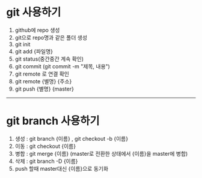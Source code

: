 # git 사용하기

 1. github에 repo 생성
 2. git으로 repo명과 같은 폴더 생성
 3. git init
 4. git add {파일명}
 5. git status(중간중간 계속 확인)
 6. git commit (git commit -m "제목, 내용")
 7. git remote 로 연결 확인
 8. git remote {별명} {주소}
 9. git push {별명} {master} 
 
---
# git branch 사용하기

 1. 생성 : git branch {이름}   , git checkout -b {이름}
 2. 이동 : git checkout {이름}
 3. 병합 : git merge {이름} (master로 전환한 상태에서 {이름}을 master에 병합)
 4. 삭제 : git branch -D {이름}
 5. push 할때 master대신 {이름}으로 동기화

